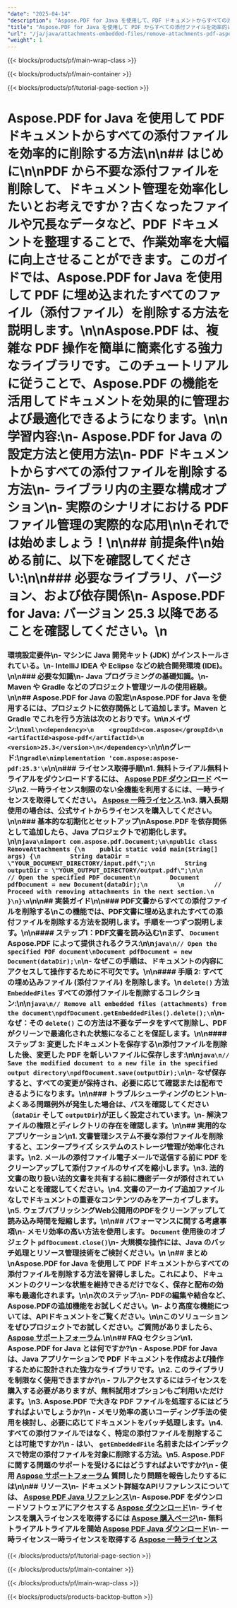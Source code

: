 ```yaml
---
"date": "2025-04-14"
"description": "Aspose.PDF for Java を使用して、PDF ドキュメントからすべての添付ファイルを効率的に削除する方法を学びます。このガイドでは、セットアップ、コードの実装、そして実践的な応用例を解説します。"
"title": "Aspose.PDF for Java を使用して PDF からすべての添付ファイルを効率的に削除する"
"url": "/ja/java/attachments-embedded-files/remove-attachments-pdf-aspose-java/"
"weight": 1
---
```


{{< blocks/products/pf/main-wrap-class >}}

{{< blocks/products/pf/main-container >}}

{{< blocks/products/pf/tutorial-page-section >}}
# Aspose.PDF for Java を使用して PDF ドキュメントからすべての添付ファイルを効率的に削除する方法\n\n## はじめに\n\nPDF から不要な添付ファイルを削除して、ドキュメント管理を効率化したいとお考えですか？古くなったファイルや冗長なデータなど、PDF ドキュメントを整理することで、作業効率を大幅に向上させることができます。このガイドでは、Aspose.PDF for Java を使用して PDF に埋め込まれたすべてのファイル（添付ファイル）を削除する方法を説明します。\n\nAspose.PDF は、複雑な PDF 操作を簡単に簡素化する強力なライブラリです。このチュートリアルに従うことで、Aspose.PDF の機能を活用してドキュメントを効果的に管理および最適化できるようになります。\n\n**学習内容:**\n- Aspose.PDF for Java の設定方法と使用方法\n- PDF ドキュメントからすべての添付ファイルを削除する方法\n- ライブラリ内の主要な構成オプション\n- 実際のシナリオにおける PDF ファイル管理の実際的な応用\n\nそれでは始めましょう！\n\n## 前提条件\n始める前に、以下を確認してください:\n\n### 必要なライブラリ、バージョン、および依存関係\n- **Aspose.PDF for Java**: バージョン 25.3 以降であることを確認してください。\n  
### 環境設定要件\n- マシンに Java 開発キット (JDK) がインストールされている。\n- IntelliJ IDEA や Eclipse などの統合開発環境 (IDE)。\n\n### 必要な知識\n- Java プログラミングの基礎知識。\n- Maven や Gradle などのプロジェクト管理ツールの使用経験。\n\n## Aspose.PDF for Java の設定\nAspose.PDF for Java を使用するには、プロジェクトに依存関係として追加します。Maven と Gradle でこれを行う方法は次のとおりです。\n\n**メイヴン:**\n```xml\n<dependency>\n    <groupId>com.aspose</groupId>\n    <artifactId>aspose-pdf</artifactId>\n    <version>25.3</version>\n</dependency>\n```\n\n**グレード:**\n```gradle\nimplementation 'com.aspose:aspose-pdf:25.3'\n```\n\n### ライセンス取得手順\n1. **無料トライアル**無料トライアルをダウンロードするには、 [Aspose PDF ダウンロード](https://releases.aspose.com/pdf/java/) ページ\n2. **一時ライセンス**制限のない全機能を利用するには、一時ライセンスを取得してください。 [Aspose 一時ライセンス](https://purchase.aspose.com/temporary-license/).\n3. **購入**長期使用の場合は、公式サイトからライセンスを購入してください。\n\n### 基本的な初期化とセットアップ\nAspose.PDF を依存関係として追加したら、Java プロジェクトで初期化します。\n\n```java\nimport com.aspose.pdf.Document;\n\npublic class RemoveAttachments {\n    public static void main(String[] args) {\n        String dataDir = \"YOUR_DOCUMENT_DIRECTORY/input.pdf\";\n        String outputDir = \"YOUR_OUTPUT_DIRECTORY/output.pdf\";\n\n        // Open the specified PDF document\n        Document pdfDocument = new Document(dataDir);\n        \n        // Proceed with removing attachments in the next section.\n    }\n}\n```\n\n## 実装ガイド\n\n### PDF文書からすべての添付ファイルを削除する\nこの機能では、PDF文書に埋め込まれたすべての添付ファイルを削除する方法を説明します。手順を一つずつ説明します。\n\n#### ステップ1：PDF文書を読み込む\nまず、 `Document` Aspose.PDF によって提供されるクラス:\n\n```java\n// Open the specified PDF document\nDocument pdfDocument = new Document(dataDir);\n```\n- **なぜ**この手順は、ドキュメントの内容にアクセスして操作するために不可欠です。\n\n#### 手順 2: すべての埋め込みファイル (添付ファイル) を削除します。\n `delete()` 方法 `EmbeddedFiles` すべての添付ファイルを削除するコレクション:\n\n```java\n// Remove all embedded files (attachments) from the document\npdfDocument.getEmbeddedFiles().delete();\n```\n- **なぜ**：その `delete()` この方法は不要なデータをすべて削除し、PDF がクリーンで最適化された状態になることを保証します。\n\n#### ステップ 3: 変更したドキュメントを保存する\n添付ファイルを削除した後、変更した PDF を新しいファイルに保存します:\n\n```java\n// Save the modified document to a new file in the specified output directory\npdfDocument.save(outputDir);\n```\n- **なぜ**保存すると、すべての変更が保持され、必要に応じて確認または配布できるようになります。\n\n### トラブルシューティングのヒント\n- **よくある問題**例外が発生した場合は、パスを確認してください（`dataDir` そして `outputDir`)が正しく設定されています。\n- **解決**ファイルの権限とディレクトリの存在を確認します。\n\n## 実用的なアプリケーション\n1. **文書管理システム**不要な添付ファイルを削除すると、エンタープライズ システムのストレージ管理が効率化されます。\n2. **メールの添付ファイル**電子メールで送信する前に PDF をクリーンアップして添付ファイルのサイズを縮小します。\n3. **法的文書の取り扱い**法的文書を共有する前に機密データが添付されていないことを確認してください。\n4. **文書のアーカイブ**追加ファイルなしでドキュメントの重要なコンテンツのみをアーカイブします。\n5. **ウェブパブリッシング**Web公開用のPDFをクリーンアップして読み込み時間を短縮します。\n\n## パフォーマンスに関する考慮事項\n- メモリ効率の高い方法を使用します。 `Document` 使用後のオブジェクト `pdfDocument.close()`\n- 大規模な操作には、Java のバッチ処理とリソース管理技術をご検討ください。\n \n## まとめ\nAspose.PDF for Java を使用して PDF ドキュメントからすべての添付ファイルを削除する方法を習得しました。これにより、ドキュメントのクリーンな状態を維持できるだけでなく、保存と配布の効率も最適化されます。\n\n**次のステップ:**\n- PDFの編集や結合など、Aspose.PDFの追加機能をお試しください。\n- より高度な機能については、APIドキュメントをご覧ください。\n\nこのソリューションをぜひプロジェクトでお試しください。ご質問がありましたら、 [Aspose サポートフォーラム](https://forum.aspose.com/c/pdf/10).\n\n## FAQ セクション\n1. **Aspose.PDF for Java とは何ですか?**\n - Aspose.PDF for Java は、Java アプリケーションで PDF ドキュメントを作成および操作するために設計された強力なライブラリです。\n2. **このライブラリを制限なく使用できますか?**\n - フルアクセスするにはライセンスを購入する必要がありますが、無料試用オプションもご利用いただけます。\n3. **Aspose.PDF で大きな PDF ファイルを処理するにはどうすればよいでしょうか?**\n - メモリ効率の高いコーディング手法の使用を検討し、必要に応じてドキュメントをバッチ処理します。\n4. **すべての添付ファイルではなく、特定の添付ファイルを削除することは可能ですか?**\n - はい、 `getEmbeddedFile` 名前またはインデックスで特定の添付ファイルを対象に削除する方法。\n5. **Aspose.PDF に関する問題のサポートを受けるにはどうすればよいですか?**\n - 使用 [Aspose サポートフォーラム](https://forum.aspose.com/c/pdf/10) 質問したり問題を報告したりするには\n\n## リソース\n- **ドキュメント**詳細なAPIリファレンスについては、 [Aspose PDF Java リファレンス](https://reference.aspose.com/pdf/java/)\n- **Aspose.PDF をダウンロード**ソフトウェアにアクセスする [Aspose ダウンロード](https://releases.aspose.com/pdf/java/)\n- **ライセンスを購入**ライセンスを取得するには [Aspose 購入ページ](https://purchase.aspose.com/buy)\n- **無料トライアル**トライアルを開始 [Aspose PDF Java ダウンロード](https://releases.aspose.com/pdf/java/)\n- **一時ライセンス**一時ライセンスを取得する [Aspose 一時ライセンス](https://purchase.aspose.com/temporary-license/)

{{< /blocks/products/pf/tutorial-page-section >}}

{{< /blocks/products/pf/main-container >}}

{{< /blocks/products/pf/main-wrap-class >}}

{{< blocks/products/products-backtop-button >}}